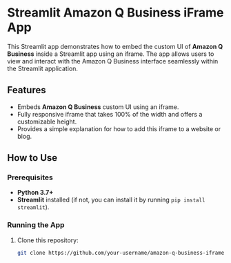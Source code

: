# Streamlit Amazon Q Business iFrame App

This Streamlit app demonstrates how to embed the custom UI of **Amazon Q Business** inside a Streamlit app using an iframe. The app allows users to view and interact with the Amazon Q Business interface seamlessly within the Streamlit application.

## Features
- Embeds **Amazon Q Business** custom UI using an iframe.
- Fully responsive iframe that takes 100% of the width and offers a customizable height.
- Provides a simple explanation for how to add this iframe to a website or blog.

## How to Use
### Prerequisites
- **Python 3.7+**
- **Streamlit** installed (if not, you can install it by running `pip install streamlit`).

### Running the App
1. Clone this repository:
   ```bash
   git clone https://github.com/your-username/amazon-q-business-iframe-app.git
